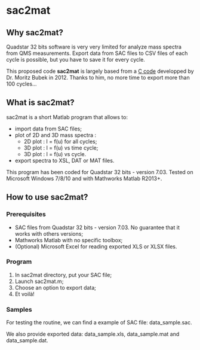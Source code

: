 # sac2mat

## Why sac2mat?

Quadstar 32 bits software is very very limited for analyze mass spectra from QMS measurements.
Export data from SAC files to CSV files of each cycle is possible, but you have to save it for every cycle.

This proposed code **sac2mat** is largely based from a [C code](http://www.bubek.org/physics/sac2dat.php?lang=en) developped by Dr. Moritz Bubek in 2012.
Thanks to him, no more time to export more than 100 cycles...

## What is sac2mat?

 sac2mat is a short Matlab program that allows to:

* import data from SAC files;
* plot of 2D and 3D mass spectra :
    * 2D plot : I = f(u) for all cycles;
    * 3D plot : I = f(u) vs time cycle;
    * 3D plot : I = f(u) vs cycle.
* export spectra to XSL, DAT or MAT files.

This program has been coded for Quadstar 32 bits - version 7.03.
Tested on Microsoft Windows 7/8/10 and with Mathworks Matlab R2013+.

## How to use sac2mat?
### Prerequisites

* SAC files from Quadstar 32 bits - version 7.03. No guarantee that it works with others versions;
* Mathworks Matlab with no specific toolbox;
* (Optional) Microsoft Excel for reading exported XLS or XLSX files.

### Program

1. In sac2mat directory, put your SAC file;
2. Launch sac2mat.m;
3. Choose an option to export data;
4. Et voilà!

### Samples

For testing the routine, we can find a example of SAC file: data_sample.sac.

We also provide exported data: data_sample.xls, data_sample.mat and data_sample.dat.
